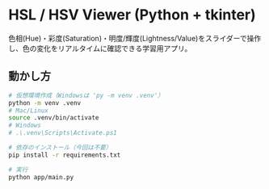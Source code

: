 # HSL / HSV Viewer (Python + tkinter)

色相(Hue)・彩度(Saturation)・明度/輝度(Lightness/Value)をスライダーで操作し、色の変化をリアルタイムに確認できる学習用アプリ。

## 動かし方

```bash
# 仮想環境作成（Windowsは 'py -m venv .venv'）
python -m venv .venv
# Mac/Linux
source .venv/bin/activate
# Windows
# .\.venv\Scripts\Activate.ps1

# 依存のインストール（今回は不要）
pip install -r requirements.txt

# 実行
python app/main.py
